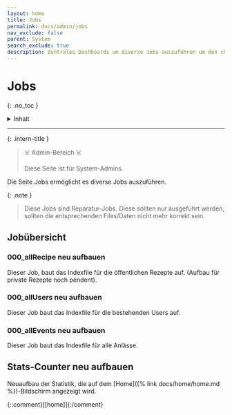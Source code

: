 ```yaml
---
layout: home
title: Jobs
permalink: docs/admin/jobs
nav_exclude: false
parent: System
search_exclude: true
description: Zentrales Dashboards um diverse Jobs auszuführen um den chuchipirat zu verwalten.
---
```

# Jobs

{: .no_toc }

<details markdown="block">
  <summary>
    Inhalt
  </summary>
  {: .text-delta }
- TOC
{:toc}
</details>

---

{: .intern-title }

> ☠️ Admin-Bereich ☠️
>
>Diese Seite ist für System-Admins.

Die Seite Jobs ermöglicht es diverse Jobs auszuführen.

{: .note }
> Diese Jobs sind Reparatur-Jobs. Diese sollten nur ausgeführt werden, sollten die entsprechenden Files/Daten nicht mehr korrekt sein. 

## Jobübersicht
### 000_allRecipe neu aufbauen

Dieser Job, baut das Indexfile für die öffentlichen Rezepte auf. (Aufbau für private Rezepte noch pendent).

### 000_allUsers neu aufbauen

Dieser Job baut das Indexfile für die bestehenden Users auf. 
### 000_allEvents neu aufbauen

Dieser Job baut das Indexfile für alle Anlässe.
## Stats-Counter neu aufbauen  

Neuaufbau der Statistik, die auf dem [Home]({% link docs/home/home.md %})-Bildschirm angezeigt wird.

  {::comment}[[home]]{:/comment}
